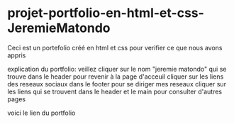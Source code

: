 # projet-portfolio-en-html-et-css-JeremieMatondo
Ceci est un portefolio créé en html et css pour verifier ce que nous avons appris


explication du portfolio:
veillez cliquer sur le nom "jeremie matondo" qui se trouve dans le header pour revenir à la page d'acceuil
cliquer sur les liens des reseaux sociaux dans le footer pour se diriger mes reseaux
cliquer sur les liens qui se trouvent dans le header et le main pour consulter d'autres pages


voici le lien du portfolio
